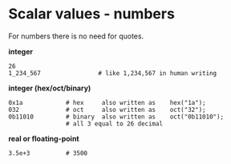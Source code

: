 # Scalar values - numbers

For numbers there is no need for quotes.

**integer**

```
26
1_234_567                # like 1,234,567 in human writing
```

**integer (hex/oct/binary)**

```
0x1a            # hex     also written as    hex("1a");
032             # oct     also written as    oct("32");
0b11010         # binary  also written as    oct("0b11010");
                # all 3 equal to 26 decimal
```

**real or floating-point**

```
3.5e+3          # 3500
```


